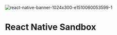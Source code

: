 ![react-native-banner-1024x300-e1510060053599-1](https://user-images.githubusercontent.com/33808429/51068027-0a7db400-15cd-11e9-9edc-ba81dd1cb693.png)

# React Native Sandbox
